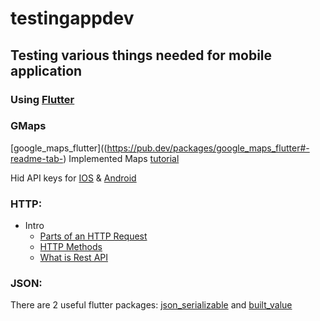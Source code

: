 # testingappdev

## Testing various things needed for mobile application   

### Using [Flutter](https://flutter.dev/docs)

### GMaps
[google_maps_flutter]((https://pub.dev/packages/google_maps_flutter#-readme-tab-)
Implemented Maps [tutorial](https://codelabs.developers.google.com/codelabs/google-maps-in-flutter/#0)

Hid API keys for [IOS](https://medium.com/@AyunasCode/how-to-hide-your-api-keys-367ef6589949) & [Android](https://guides.codepath.com/android/Storing-Secret-Keys-in-Android)

### HTTP:
- Intro 
  - [Parts of an HTTP Request](https://www.youtube.com/watch?v=pHFWGN-upGM)
  - [HTTP Methods](https://www.youtube.com/watch?v=guYMSP7JVTA)
  - [What is Rest API](https://www.youtube.com/watch?v=qVTAB8Z2VmA)
  
### JSON:
There are 2 useful flutter packages: [json_serializable](https://pub.dev/packages/json_serializable#-readme-tab-) and [built_value](https://pub.dev/packages/built_value)
  
  
